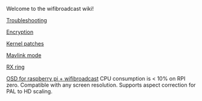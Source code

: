 Welcome to the wifibroadcast wiki!

[Troubleshooting](Troubleshooting)

[Encryption](Encryption)

[Kernel patches](Kernel-patches)

[Mavlink mode](Mavlink-mode)

[RX ring](RX-ring)

[OSD for raspberry pi + wifibroadcast](https://github.com/svpcom/wifibroadcast_osd) CPU consumption is < 10% on RPI zero. Compatible with any screen resolution. Supports aspect correction for PAL to HD scaling.